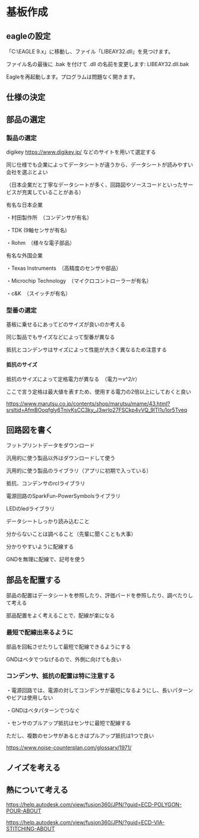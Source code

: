 # 基板作成

## eagleの設定
「C:\EAGLE 9.x」に移動し、ファイル「LIBEAY32.dll」を見つけます。

ファイル名の最後に .bak を付けて .dll の名前を変更します: LIBEAY32.dll.bak

Eagleを再起動します。プログラムは問題なく開きます。

## 仕様の決定



## 部品の選定
### 製品の選定
digikey https://www.digikey.jp/ などのサイトを用いて選定する

同じ仕様でも企業によってデータシートが違うから、データシートが読みやすい会社を選ぶとよい

（日本企業だと丁寧なデータシートが多く、回路図やソースコードといったサービスが充実していることがある）

有名な日本企業

・村田製作所　（コンデンサが有名）

・TDK (9軸センサが有名)

・Rohm　（様々な電子部品）

有名な外国企業

・Texas Instruments　（高精度のセンサや部品）

・Microchip Technology　（マイクロコントローラーが有名）

・c&K　（スイッチが有名）

### 型番の選定
基板に乗せるにあってどのサイズが良いのか考える

同じ製品でもサイズなどによって型番が異なる

抵抗とコンデンサはサイズによって性能が大きく異なるため注意する

#### 抵抗のサイズ
抵抗のサイズによって定格電力が異なる　（電力＝v^2/r）

ここで言う定格は最大値を表すため、使用する電力の2倍以上にしておくと良い

https://www.marutsu.co.jp/contents/shop/marutsu/mame/43.html?srsltid=AfmBOoqfgly6TnivKsCC3ky_J3wrlo27FSCkp4vVQ_9lTI1u1or5Tveq


## 回路図を書く
フットプリントデータをダウンロード

汎用的に使う製品以外はダウンロードして使う

汎用的に使う製品のライブラリ（アプリに初期で入っている）

抵抗、コンデンサのrclライブラリ

電源回路のSparkFun-PowerSymbolsライブラリ

LEDのledライブラリ

データシートしっかり読み込むこと

分からないことは調べること（先輩に聞くことも大事）

分かりやすいように配線する

GNDを無理に配線で、記号を使う


## 部品を配置する
部品の配置はデータシートを参照したり、評価バードを参照したり、調べたりして考える

部品配置をよく考えることで、配線が楽になる

### 最短で配線出来るように
部品を回転させたりして最短で配線できるようにする

GNDはベタでつなげるので、外側に向けても良い
### コンデンサ、抵抗の配置は特に注意する
・電源回路では、電源の対してコンデンサが最短になるようにし、長いパターンやビアは使用しない

・GNDはベタパターンでつなぐ

・センサのプルアップ抵抗はセンサに最短で配線する

ただし、複数のセンサがあるときはプルアップ抵抗は1つで良い

https://www.noise-counterplan.com/glossary/1971/

## ノイズを考える


## 熱について考える
https://help.autodesk.com/view/fusion360/JPN/?guid=ECD-POLYGON-POUR-ABOUT

https://help.autodesk.com/view/fusion360/JPN/?guid=ECD-VIA-STITCHING-ABOUT


